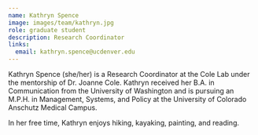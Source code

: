 ```yaml
---
name: Kathryn Spence
image: images/team/kathryn.jpg
role: graduate student
description: Research Coordinator
links:
  email: kathryn.spence@ucdenver.edu
---
```

Kathryn Spence (she/her) is a Research Coordinator at the Cole Lab under the mentorship of Dr. Joanne Cole. Kathryn received her B.A. in Communication from the University of Washington and is pursuing an M.P.H. in Management, Systems, and Policy at the University of Colorado Anschutz Medical Campus. 

In her free time, Kathryn enjoys hiking, kayaking, painting, and reading. 
